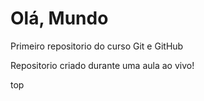 # Olá, Mundo
 Primeiro repositorio do curso Git e GitHub

Repositorio criado durante uma aula ao vivo!

top
 